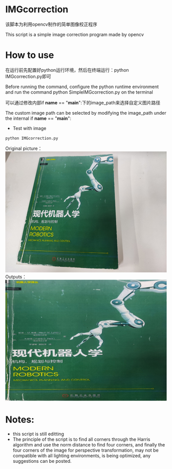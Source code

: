 # IMGcorrection
该脚本为利用opencv制作的简单图像校正程序

This script is a simple image correction program made by opencv


# How to use
在运行前先配置好python运行环境，然后在终端运行：python IMGcorrection.py即可

Before running the command, configure the python runtime environment and run the command python SimpleIMGcorrection.py on the terminal

可以通过修改内部if __name__ == "__main__":下的image_path来选择自定义图片路径

The custom image path can be selected by modifying the image_path under the internal if __name__ == "__main__":

- Test with image
```
python IMGcorrection.py
```
Original picture：
![OpenCV Using IMGcorrection](robotics.jpg)
Outputs：
![OpenCV Using IMGcorrection](result.jpg)

# Notes:
- this script is still editting
- The principle of the script is to find all corners through the Harris algorithm and use the norm distance to find four corners, and finally the four corners of the image for perspective transformation, may not be compatible with all lighting environments, is being optimized, any suggestions can be posted.
